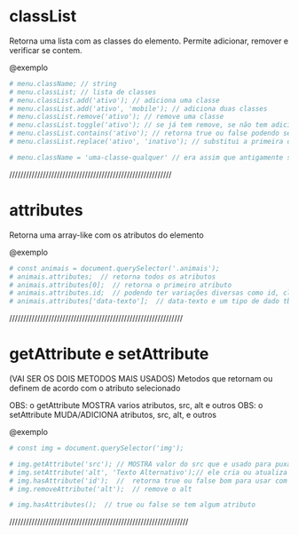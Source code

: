 # classList #
Retorna uma lista com as classes do elemento. Permite adicionar, remover e verificar se contem.

@exemplo
```bash
# menu.className; // string
# menu.classList; // lista de classes
# menu.classList.add('ativo'); // adiciona uma classe
# menu.classList.add('ativo', 'mobile'); // adiciona duas classes
# menu.classList.remove('ativo'); // remove uma classe
# menu.classList.toggle('ativo'); // se já tem remove, se não tem adiciona
# menu.classList.contains('ativo'); // retorna true ou false podendo ser usado com if
# menu.classList.replace('ativo', 'inativo'); // substitui a primeira classe pela segunda

# menu.className = 'uma-classe-qualquer' // era assim que antigamente se add classes
```
//////////////////////////////////////////////////////////

# attributes #

Retorna uma array-like com os atributos do elemento

@exemplo
```bash
# const animais = document.querySelector('.animais');
# animais.attributes;  // retorna todos os atributos
# animais.attributes[0];  // retorna o primeiro atributo
# animais.attributes.id;  // podendo ter variações diversas como id, class e outros 
# animais.attributes['data-texto'];  // data-texto e um tipo de dado tbm
```

//////////////////////////////////////////////////////////////

# getAttribute e setAttribute #

(VAI SER OS DOIS METODOS MAIS USADOS)
Metodos que retornam ou definem de acordo com o atributo selecionado

OBS: o getAttribute MOSTRA varios atributos, src, alt e outros
OBS: o setAttribute MUDA/ADICIONA atributos, src, alt, e outros

@exemplo
```bash
# const img = document.querySelector('img');

# img.getAttribute('src'); // MOSTRA valor do src que e usado para puxa link, font etc... 
# img.setAttribute('alt', 'Texto Alternativo');// ele cria ou atualiza o atributo 'texto alternativo' 
# img.hasAttribute('id');  //  retorna true ou false bom para usar com if ou condições
# img.removeAttribute('alt');  // remove o alt 

# img.hasAttributes();  // true ou false se tem algum atributo
```

////////////////////////////////////////////////////////////////












